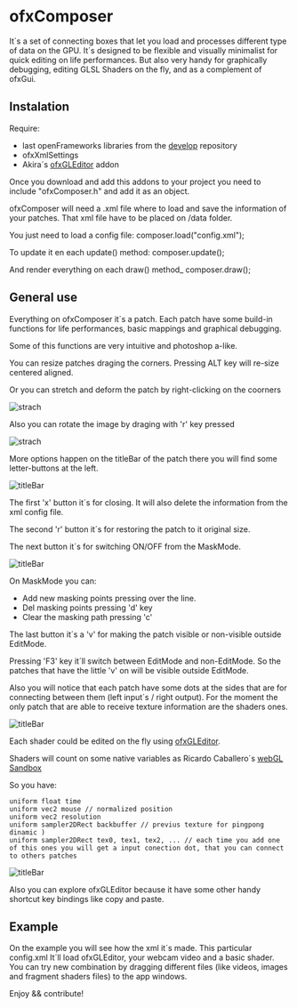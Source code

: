 # ofxComposer

It´s a set of connecting boxes that let you load and processes different type of data on the GPU. 
It´s designed to be flexible and visually minimalist for quick editing on life performances. But also very handy for graphically debugging, editing GLSL Shaders on the fly, and as a complement of ofxGui. 

## Instalation

Require:

 - last openFrameworks libraries from the [develop](https://github.com/patriciogonzalezvivo/openFrameworks/tree/develop) repository 
 - ofxXmlSettings 
 - Akira´s [ofxGLEditor](https://github.com/Akira-Hayasaka/ofxGLEditor) addon

Once you download and add this addons to your project you need to include "ofxComposer.h" and add it as an object. 

ofxComposer will need a .xml file where to load and save the information of your patches. That xml file have to be placed on /data folder. 

You just need to load a config file:
	composer.load("config.xml");

To update it en each update() method:
	composer.update();

And render everything on each draw() method_
	composer.draw();

## General use
Everything on ofxComposer it´s a patch. Each patch have some build-in functions for life performances, basic mappings and graphical debugging.

Some of this functions are very intuitive and photoshop a-like. 

You can resize patches draging the corners. Pressing ALT key will re-size centered aligned.

Or you can stretch and deform the patch by right-clicking on the coorners

![strach](http://patriciogonzalezvivo.com/images/ofxComposer-distort.png)

Also you can rotate the image by draging with 'r' key pressed

![strach](http://patriciogonzalezvivo.com/images/ofxComposer-rotate.png)

More options happen on the titleBar of the patch there you will find some letter-buttons at the left.

![titleBar](http://patriciogonzalezvivo.com/images/ofxComposer-titleBar.png)

The first 'x' button it´s for closing. It will also delete the information from the xml config file.

The second 'r' button it´s for restoring the patch to it original size.

The next button it´s for switching ON/OFF from the MaskMode.

![titleBar](http://patriciogonzalezvivo.com/images/ofxComposer-mask.png)

On MaskMode you can:
    
- Add new masking points pressing over the line.
- Del masking points pressing 'd' key
- Clear the masking path pressing 'c'

The last button it´s a 'v' for making the patch visible or non-visible outside EditMode. 

Pressing 'F3' key it´ll switch between EditMode and non-EditMode. So the patches that have the little 'v' on will be visible outside EditMode.
    
Also you will notice that each patch have some dots at the sides  that are for connecting between them (left input´s / right output). For the moment the only patch that are able to receive texture information are the shaders ones.

![titleBar](http://patriciogonzalezvivo.com/images/ofxComposer-connect.png)

Each shader could be edited on the fly using [ofxGLEditor](https://github.com/Akira-Hayasaka/ofxGLEditor). 

Shaders will count on some native variables as Ricardo Caballero´s [webGL Sandbox](http://mrdoob.com/projects/glsl_sandbox/)

So you have:

    uniform float time
    uniform vec2 mouse // normalized position
    uniform vec2 resolution
    uniform sampler2DRect backbuffer // previus texture for pingpong dinamic )
    uniform sampler2DRect tex0, tex1, tex2, ... // each time you add one of this ones you will get a input conection dot, that you can connect to others patches 

![titleBar](http://patriciogonzalezvivo.com/images/ofxComposer-editShader.png)

Also you can explore ofxGLEditor because it have some other handy shortcut key bindings like copy and paste.

## Example

On the example you will see how the xml it´s made. This particular config.xml It´ll load ofxGLEditor, your webcam video and a basic shader. You can try new combination by dragging different files (like videos, images and fragment shaders files) to the app windows.

Enjoy && contribute!